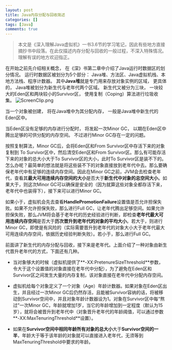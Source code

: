 ```yaml
---
layout: post
title: Java内存分配与回收简述
categories: []
tags: [Java]
comments: true
---
```


>本文是《深入理解Java虚拟机》一书3.6节的学习笔记，因此有些地方直接摘抄书中段落。在此仅描述内存分配与回收的一般过程，不深入特殊情况。理解有误的地方欢迎指正。
 
在开始之前先介绍相关概念， 在《深》书第二章中介绍了Java运行时数据区的划分情况。 运行时数据区被划分为5个部分： Java堆、方法区、Java虚拟机栈、本地方法栈、程序计数器。 其中**Java堆**就是专门用来存放对象实例的区域， 更具体的， Java堆被划分为新生代与老年代两个区域。 新生代又被分为三块， 一块较大的Eden区和两块较小的Survivor区， 使用复制（Coping）算法进行垃圾收集。 
![ScreenClip.png](http://upload-images.jianshu.io/upload_images/716099-6e51177e04e17165.png?imageMogr2/auto-orient/strip%7CimageView2/2/w/1240)
 
当一个对象被创建， 将在Java堆中为其分配内存， 一般是Java堆中新生代的Eden区中。 
 
当Eden区没有足够的内存进行分配时， 将发起一次Minor GC， 以期在Eden区中腾出足够的可供分配的内存空间。 不过进行Minor GC存在一定的问题。 

按照复制算法，Minor GC后，会将Eden区和From Survivor区中存活下来的对象复制到 To Survivor区中，然后清空Eden区和From Survivor区。那么有可能存活下来的对象的总大小大于To Survivor区的大小，此时To Survivor区是装不下的。怎么办呢？最简单的想法就是将这些装不下的对象直接放到老年代中去。那么要确保老年代中有足够的连续内存空间。因此在Minor GC之前，JVM会去检查老年代，查看其**最大可用连续内存空间的大小**是否大于**新生代中对象的总空间大小**。如果大于，则这次Minor GC可以确保是安全的（因为就算这些对象全都存活下来，老年代中也装得下），接下来可以进行Minor GC。

如果小于，虚拟机会先去查看**HandlePromotionFailure**设置值是否允许担保失败。如果不允许担保失败，那么进行Full GC，让老年代腾出足够空间。如果允许担保失败，那么JVM将会基于老年代的历史经验进行判断，即检查**老年代最大可用连续内存空间**是否大于**历次晋升到老年代的对象的平均大小**。若大于，则进行Minor GC，即使是有风险的（实际需要晋升到老年代的对象大小大于老年代最大可用连续内存空间，依据历史经验判断失败）。若小于，那么进行Full GC。

前面讲了新生代的内存分配与回收，接下来是老年代。上面介绍了一种对象由新生代晋升老年代的方式，下面还有几种。

+ 当对象够大的时候（虚拟机提供了**-XX:PretenureSizeThreshold**参数，令大于这个设置值的对象直接在老年代中分配），为了避免在Eden区和Survivor区之间发生大量的内存复制，该对象直接在老年代中分配内存空间。

+ 虚拟机给每个对象定义了一个对象（Age）年龄计数器。如果对象在Eden区出生，并且经过一次Minor GC后仍然存活，且能被Survivor容纳的话，将被移动到Survivor空间中，并且对象年龄计数器设为1。对象在Survivor区中每“熬过”一次Minor GC，年龄就增加1岁，当它的年龄增加到一定程度（默认为15岁），就将会被晋升到老年代中（对象晋升老年代的年龄阈值，可以通过参数**-XX:MaxTenuringThreshold**设置）。

+ 如果在**Survivor空间中相同年龄所有对象的总大小**大于**Survivor空间的一半**，年龄大于等于该年龄的对象就可以直接进入老年代，无须等到MaxTenuringThreshold中要求的年龄。




